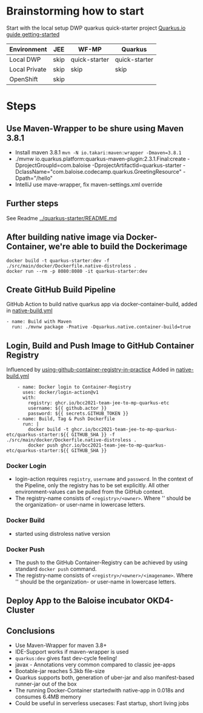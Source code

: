 # Brainstorming how to start

Start with the local setup DWP quarkus quick-starter project
[Quarkus.io guide getting-started](https://quarkus.io/guides/getting-started)

| Environment   | JEE  | WF-MP          | Quarkus       |
| ------------- | -----| -------------- | --------------|
| Local DWP     | skip | quick-starter  | quick-starter |
| Local Private | skip | skip           | skip          |
| OpenShift     | skip |                |               |

# Steps

## Use Maven-Wrapper to be shure using Maven 3.8.1
- Install maven 3.8.1 `mvn -N io.takari:maven:wrapper -Dmaven=3.8.1`
- ./mvnw io.quarkus.platform:quarkus-maven-plugin:2.3.1.Final:create -DprojectGroupId=com.baloise -DprojectArtifactId=quarkus-starter -DclassName="com.baloise.codecamp.quarkus.GreetingResource" -Dpath="/hello"
- IntelliJ use mave-wrapper, fix maven-settings.xml override

## Further steps

See Readme [../quarkus-starter/README.md](../quarkus-starter/README.md)

## After building native image via Docker-Container, we're able to build the Dockerimage
```
docker build -t quarkus-starter:dev -f ./src/main/docker/Dockerfile.native-distroless .
docker run --rm -p 8080:8080 -it quarkus-starter:dev
```

## Create GitHub Build Pipeline
GitHub Action to build native quarkus app via docker-container-build, added in [native-build.yml](../quarkus-starter/.github/workflows/native-build.yml)

```
- name: Build with Maven
  run: ./mvnw package -Pnative -Dquarkus.native.container-build=true
```

## Login, Build and Push Image to GitHub Container Registry
Influenced by [using-github-container-registry-in-practice](https:///using-github-container-registry-in-practice-295677c6f65e)
Added in [native-build.yml](../quarkus-starter/.github/workflows/native-build.yml)
```
    - name: Docker login to Container-Registry
      uses: docker/login-action@v1
      with:
        registry: ghcr.io/bcc2021-team-jee-to-mp-quarkus-etc
        username: ${{ github.actor }}
        password: ${{ secrets.GITHUB_TOKEN }}
    - name: Build, Tag & Push Dockerfile
      run: |
        docker build -t ghcr.io/bcc2021-team-jee-to-mp-quarkus-etc/quarkus-starter:${{ GITHUB_SHA }} -f ./src/main/docker/Dockerfile.native-distroless .
        docker push ghcr.io/bcc2021-team-jee-to-mp-quarkus-etc/quarkus-starter:${{ GITHUB_SHA }}
```

### Docker Login

- login-action requires `registry`, `username` and `password`. In the context of the Pipeline, only the registry has to be set explicitly. All other environment-values can be pulled from the GitHub context.
- The registry-name consists of `<registry>/<owner>`. Where '<owner>' should be the organization- or user-name in lowercase letters.

### Docker Build

- started using distroless native version

### Docker Push

- The push to the GitHub Container-Registry can be achieved by using standard `docker push` command.  
- The registry-name consists of `<registry>/<owner>/<imagename>`. Where '<owner>' should be the organization- or user-name in lowercase letters.


## Deploy App to the Baloise incubator OKD4-Cluster

## Conclusions

- Use Maven-Wrapper for maven 3.8+
- IDE-Support works if maven-wrapper is used
- `quarkus:dev` gives fast dev-cycle feeling!
- javax - Annotations very common compared to classic jee-apps
- Bootable-jar reaches 5.3kb file-size
- Quarkus supports both, generation of uber-jar and also manifest-based runner-jar out of the box
- The running Docker-Container startedwith native-app in 0.018s and consumes 6.4MB memory
- Could be useful in serverless usecases: Fast startup, short living jobs